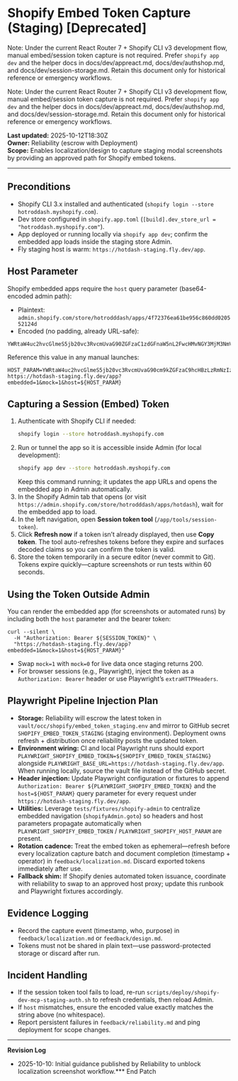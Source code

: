 # Shopify Embed Token Capture (Staging) [Deprecated]

Note: Under the current React Router 7 + Shopify CLI v3 development flow, manual embed/session token capture is not required. Prefer `shopify app dev` and the helper docs in docs/dev/appreact.md, docs/dev/authshop.md, and docs/dev/session-storage.md. Retain this document only for historical reference or emergency workflows.

Note: Under the current React Router 7 + Shopify CLI v3 development flow, manual embed/session token capture is not required. Prefer `shopify app dev` and the helper docs in docs/dev/appreact.md, docs/dev/authshop.md, and docs/dev/session-storage.md. Retain this document only for historical reference or emergency workflows.

**Last updated:** 2025-10-12T18:30Z  
**Owner:** Reliability (escrow with Deployment)  
**Scope:** Enables localization/design to capture staging modal screenshots by providing an approved path for Shopify embed tokens.

---

## Preconditions
- Shopify CLI 3.x installed and authenticated (`shopify login --store hotroddash.myshopify.com`).
- Dev store configured in `shopify.app.toml` (`[build].dev_store_url = "hotroddash.myshopify.com"`).
- App deployed or running locally via `shopify app dev`; confirm the embedded app loads inside the staging store Admin.
- Fly staging host is warm: `https://hotdash-staging.fly.dev/app`.

## Host Parameter
Shopify embedded apps require the `host` query parameter (base64-encoded admin path):

- Plaintext: `admin.shopify.com/store/hotrodddash/apps/4f72376ea61be956c860dd020552124d`
- Encoded (no padding, already URL-safe):

```
YWRtaW4uc2hvcGlmeS5jb20vc3RvcmUvaG90ZGFzaC1zdGFnaW5nL2FwcHMvNGY3MjM3NmVhNjFiZTk1NmM4NjBkZDAyMDU1MjEyNGQ=
```

Reference this value in any manual launches:

```
HOST_PARAM=YWRtaW4uc2hvcGlmeS5jb20vc3RvcmUvaG90cm9kZGFzaC9hcHBzLzRmNzIzNzZlYTYxYmU5NTZjODYwZGQwMjA1NTIxMjRk
https://hotdash-staging.fly.dev/app?embedded=1&mock=1&host=${HOST_PARAM}
```

## Capturing a Session (Embed) Token
1. Authenticate with Shopify CLI if needed:
   ```bash
   shopify login --store hotroddash.myshopify.com
   ```
2. Run or tunnel the app so it is accessible inside Admin (for local development):
   ```bash
   shopify app dev --store hotroddash.myshopify.com
   ```
   Keep this command running; it updates the app URLs and opens the embedded app in Admin automatically.
3. In the Shopify Admin tab that opens (or visit `https://admin.shopify.com/store/hotrodddash/apps/hotdash`), wait for the embedded app to load.
4. In the left navigation, open **Session token tool** (`/app/tools/session-token`).
5. Click **Refresh now** if a token isn’t already displayed, then use **Copy token**. The tool auto-refreshes tokens before they expire and surfaces decoded claims so you can confirm the token is valid.
6. Store the token temporarily in a secure editor (never commit to Git). Tokens expire quickly—capture screenshots or run tests within 60 seconds.

## Using the Token Outside Admin
You can render the embedded app (for screenshots or automated runs) by including both the `host` parameter and the bearer token:

```
curl --silent \
  -H "Authorization: Bearer ${SESSION_TOKEN}" \
  "https://hotdash-staging.fly.dev/app?embedded=1&mock=1&host=${HOST_PARAM}"
```

- Swap `mock=1` with `mock=0` for live data once staging returns 200.
- For browser sessions (e.g., Playwright), inject the token as a `Authorization: Bearer` header or use Playwright’s `extraHTTPHeaders`.

## Playwright Pipeline Injection Plan
- **Storage:** Reliability will escrow the latest token in `vault/occ/shopify/embed_token_staging.env` and mirror to GitHub secret `SHOPIFY_EMBED_TOKEN_STAGING` (staging environment). Deployment owns refresh + distribution once reliability posts the updated token.
- **Environment wiring:** CI and local Playwright runs should export `PLAYWRIGHT_SHOPIFY_EMBED_TOKEN=${SHOPIFY_EMBED_TOKEN_STAGING}` alongside `PLAYWRIGHT_BASE_URL=https://hotdash-staging.fly.dev/app`. When running locally, source the vault file instead of the GitHub secret.
- **Header injection:** Update Playwright configuration or fixtures to append `Authorization: Bearer ${PLAYWRIGHT_SHOPIFY_EMBED_TOKEN}` and the `host=${HOST_PARAM}` query parameter for every request under `https://hotdash-staging.fly.dev/app`.
- **Utilities:** Leverage `tests/fixtures/shopify-admin` to centralize embedded navigation (`shopifyAdmin.goto`) so headers and host parameters propagate automatically when `PLAYWRIGHT_SHOPIFY_EMBED_TOKEN` / `PLAYWRIGHT_SHOPIFY_HOST_PARAM` are present.
- **Rotation cadence:** Treat the embed token as ephemeral—refresh before every localization capture batch and document completion (timestamp + operator) in `feedback/localization.md`. Discard exported tokens immediately after use.
- **Fallback shim:** If Shopify denies automated token issuance, coordinate with reliability to swap to an approved host proxy; update this runbook and Playwright fixtures accordingly.

## Evidence Logging
- Record the capture event (timestamp, who, purpose) in `feedback/localization.md` or `feedback/design.md`.
- Tokens must not be shared in plain text—use password-protected storage or discard after run.

## Incident Handling
- If the session token tool fails to load, re-run `scripts/deploy/shopify-dev-mcp-staging-auth.sh` to refresh credentials, then reload Admin.
- If `host` mismatches, ensure the encoded value exactly matches the string above (no whitespace).
- Report persistent failures in `feedback/reliability.md` and ping deployment for scope changes.

---

**Revision Log**
- 2025-10-10: Initial guidance published by Reliability to unblock localization screenshot workflow.*** End Patch

